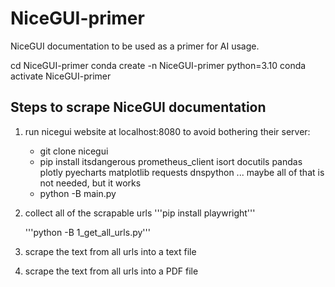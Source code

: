 # NiceGUI-primer
 NiceGUI documentation to be used as a primer for AI usage.

cd NiceGUI-primer
conda create -n NiceGUI-primer python=3.10
conda activate NiceGUI-primer

## Steps to scrape NiceGUI documentation

1. run nicegui website at localhost:8080 to avoid bothering their server:
	- git clone nicegui
	- pip install itsdangerous prometheus_client isort docutils pandas plotly pyecharts matplotlib requests dnspython
	  ... maybe all of that is not needed, but it works
	- python -B main.py

2. collect all of the scrapable urls 
	'''pip install playwright'''

	'''python -B 1_get_all_urls.py'''

3. scrape the text from all urls into a text file

4. scrape the text from all urls into a PDF file